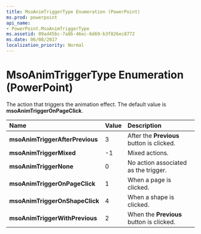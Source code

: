 ```yaml
---
title: MsoAnimTriggerType Enumeration (PowerPoint)
ms.prod: powerpoint
api_name:
- PowerPoint.MsoAnimTriggerType
ms.assetid: 09ad45bc-7a8b-46ec-6d69-b3f826ec8772
ms.date: 06/08/2017
localization_priority: Normal
---
```



# MsoAnimTriggerType Enumeration (PowerPoint)

The action that triggers the animation effect. The default value is  **msoAnimTriggerOnPageClick**.



|Name|Value|Description|
|:-----|:-----|:-----|
|**msoAnimTriggerAfterPrevious**|3|After the  **Previous** button is clicked.|
|**msoAnimTriggerMixed**|-1|Mixed actions.|
|**msoAnimTriggerNone**|0|No action associated as the trigger.|
|**msoAnimTriggerOnPageClick**|1|When a page is clicked.|
|**msoAnimTriggerOnShapeClick**|4|When a shape is clicked.|
|**msoAnimTriggerWithPrevious**|2|When the  **Previous** button is clicked.|

